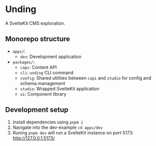 # Unding

A SvelteKit CMS exploration.

## Monorepo structure

- `apps/`:
    - `dev`: Development application
- `packages/`:
    - `capi`: Content API
    - `cli`: `unding` CLI command
    - `config`: Shared utilities between `capi` and `studio` for config and schema management
    - `studio`: Wrapped SvelteKit application
    - `ui`: Component library

## Development setup

1. Install dependencies using `pnpm i`
2. Navigate into the dev-example `cd apps/dev`
3. Runing `pnpm dev` will run a SvelteKit instance on port 5173: http://127.0.0.1:5173/
